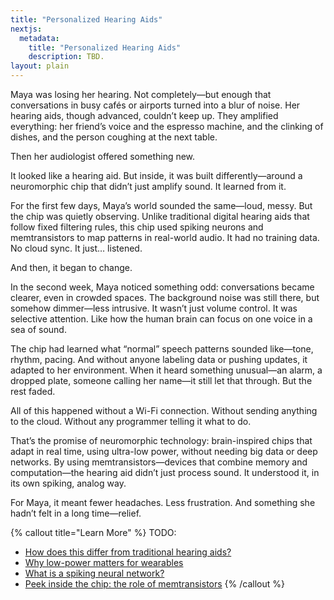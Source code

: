 ```yaml
---
title: "Personalized Hearing Aids"
nextjs:
  metadata:
    title: "Personalized Hearing Aids"
    description: TBD.
layout: plain
---
```


Maya was losing her hearing. Not completely—but enough that conversations in busy cafés or airports turned into a blur of noise. Her hearing aids, though advanced, couldn’t keep up. They amplified everything: her friend’s voice and the espresso machine, and the clinking of dishes, and the person coughing at the next table.

Then her audiologist offered something new.

It looked like a hearing aid. But inside, it was built differently—around a neuromorphic chip that didn’t just amplify sound. It learned from it.

For the first few days, Maya’s world sounded the same—loud, messy. But the chip was quietly observing. Unlike traditional digital hearing aids that follow fixed filtering rules, this chip used spiking neurons and memtransistors to map patterns in real-world audio. It had no training data. No cloud sync. It just… listened.

And then, it began to change.

In the second week, Maya noticed something odd: conversations became clearer, even in crowded spaces. The background noise was still there, but somehow dimmer—less intrusive. It wasn’t just volume control. It was selective attention. Like how the human brain can focus on one voice in a sea of sound.

The chip had learned what “normal” speech patterns sounded like—tone, rhythm, pacing. And without anyone labeling data or pushing updates, it adapted to her environment. When it heard something unusual—an alarm, a dropped plate, someone calling her name—it still let that through. But the rest faded.

All of this happened without a Wi-Fi connection. Without sending anything to the cloud. Without any programmer telling it what to do.

That’s the promise of neuromorphic technology: brain-inspired chips that adapt in real time, using ultra-low power, without needing big data or deep networks. By using memtransistors—devices that combine memory and computation—the hearing aid didn’t just process sound. It understood it, in its own spiking, analog way.

For Maya, it meant fewer headaches. Less frustration. And something she hadn’t felt in a long time—relief.

{% callout title="Learn More" %}
TODO:
* [How does this differ from traditional hearing aids?](#)
* [Why low-power matters for wearables](#)
* [What is a spiking neural network?](#)
* [Peek inside the chip: the role of memtransistors](#)
{% /callout %}